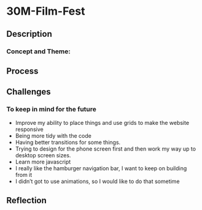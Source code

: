 # 30M-Film-Fest

## Description

### Concept and Theme:

## Process

## Challenges

### To keep in mind for the future

- Improve my ability to place things and use grids to make the website responsive
- Being more tidy with the code 
- Having better transitions for some things.
- Trying to design for the phone screen first and then work my way up to desktop screen sizes. 
- Learn more javascript 
- I really like the hamburger navigation bar, I want to keep on building from it
- I didn’t got to use animations, so I would like to do that sometime 


## Reflection
